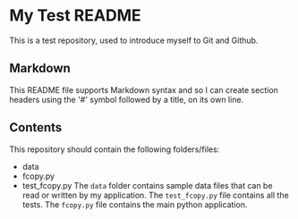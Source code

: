 # My Test README

This is a test repository, used to introduce myself to Git and Github.

## Markdown

This README file supports Markdown syntax and so I can create
section headers using the '#' symbol followed by a title, on its own line.

## Contents

This repository should contain the following folders/files:
- data
- fcopy.py
- test_fcopy.py
The `data` folder contains sample data files that can be read or written by
my application.
The `test_fcopy.py` file contains all the tests.
The `fcopy.py` file contains the main python application.